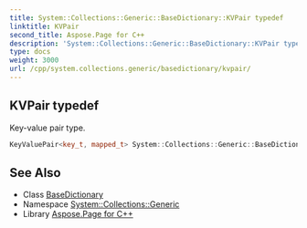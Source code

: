 ```yaml
---
title: System::Collections::Generic::BaseDictionary::KVPair typedef
linktitle: KVPair
second_title: Aspose.Page for C++
description: 'System::Collections::Generic::BaseDictionary::KVPair typedef. Key-value pair type in C++.'
type: docs
weight: 3000
url: /cpp/system.collections.generic/basedictionary/kvpair/
---
```

## KVPair typedef


Key-value pair type.

```cpp
KeyValuePair<key_t, mapped_t> System::Collections::Generic::BaseDictionary< Map >::KVPair
```

## See Also

* Class [BaseDictionary](../)
* Namespace [System::Collections::Generic](../../)
* Library [Aspose.Page for C++](../../../)
